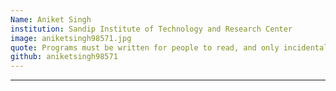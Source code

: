 ```yaml
---
Name: Aniket Singh 
institution: Sandip Institute of Technology and Research Center 
image: aniketsingh98571.jpg 
quote: Programs must be written for people to read, and only incidentally for machines to execute.
github: aniketsingh98571
---
```

---
